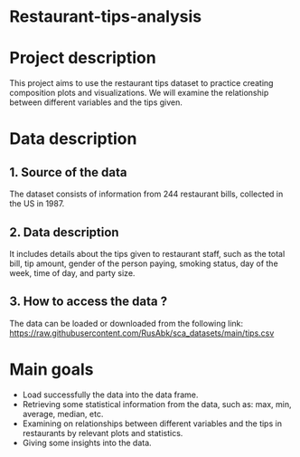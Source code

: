 # Restaurant-tips-analysis
# Project description
This project aims to use the restaurant tips dataset to practice creating composition plots and visualizations. We will examine the relationship between different variables and the tips given.
# Data description
## 1. Source of the data
The dataset consists of information from 244 restaurant bills, collected in the US in 1987.
## 2. Data description
It includes details about the tips given to restaurant staff, such as the total bill, tip amount, gender of the person paying, smoking status, day of the week, time of day, and party size.
## 3. How to access the data ?
The data can be loaded or downloaded from the following link: https://raw.githubusercontent.com/RusAbk/sca_datasets/main/tips.csv

# Main goals
- Load successfully the data into the data frame.
- Retrieving some statistical information from the data, such as: max, min, average, median, etc.
- Examining on relationships between different variables and the tips in restaurants by relevant plots and statistics.
- Giving some insights into the data.
